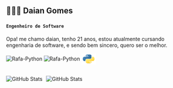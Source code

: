 ## 🧑🏻‍💻 Daian Gomes

#### **`Engenheiro de Software`**

Opa! me chamo daian, tenho 21 anos, estou atualmente cursando engenharia de software, e sendo bem sincero, quero ser o melhor.
<div>
  <img align="center" alt="Rafa-Python" height="30" width="40" src="https://cdn.jsdelivr.net/gh/devicons/devicon@latest/icons/html5/html5-original.svg" />
  <img align="center" alt="Rafa-Python" height="30" width="40" src="https://cdn.jsdelivr.net/gh/devicons/devicon@latest/icons/css3/css3-original.svg" />
  <img align="center" alt="Rafa-Python" height="30" width="40" src="https://raw.githubusercontent.com/devicons/devicon/master/icons/python/python-original.svg">
  
</div>

<br/>
<p>
  <img 
    align="left" 
    alt="GitHub Stats" 
    height="200" 
    style="padding-right: 10px;" 
    src="https://github-readme-stats.vercel.app/api?username=daiantomati&show_icons=true&theme=tokyonight&include_all_commits=true&locale=pt-br" 
  />

<img 
      align="left" 
      alt="GitHub Stats" 
      height="200" 
      src="https://github-readme-stats.vercel.app/api/top-langs/?username=daiantomati&theme=tokyonight&layout=compact&custom_title=Tecnologias&langs_count=9" 
  />

</p>
